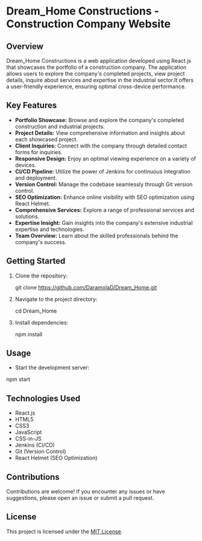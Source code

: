 # Dream_Home Constructions - Construction Company Website

## Overview

Dream_Home Constructions is a web application developed using React.js that showcases the portfolio of a construction company. The application allows users to explore the company's completed projects, view project details, inquire about services and expertise in the industrial sector.It offers a user-friendly experience, ensuring optimal cross-device performance.

## Key Features

- **Portfolio Showcase:** Browse and explore the company's completed construction and industrial projects.
- **Project Details:** View comprehensive information and insights about each showcased project.
- **Client Inquiries:** Connect with the company through detailed contact forms for inquiries.
- **Responsive Design:** Enjoy an optimal viewing experience on a variety of devices.
- **CI/CD Pipeline:** Utilize the power of Jenkins for continuous integration and deployment.
- **Version Control:** Manage the codebase seamlessly through Git version control.
- **SEO Optimization:** Enhance online visibility with SEO optimization using React Helmet.
- **Comprehensive Services:** Explore a range of professional services and solutions.
- **Expertise Insight:** Gain insights into the company's extensive industrial expertise and technologies.
- **Team Overview:** Learn about the skilled professionals behind the company's success.

## Getting Started

1. Clone the repository:

   git clone https://github.com/DaramolaD/Dream_Home.git

2. Navigate to the project directory:

    cd Dream_Home

3. Install dependencies:

    npm install

## Usage

- Start the development server:

npm start


## Technologies Used

- React.js
- HTML5
- CSS3
- JavaScript
- CSS-in-JS
- Jenkins (CI/CD)
- Git (Version Control)
- React Helmet (SEO Optimization)

## Contributions

Contributions are welcome! If you encounter any issues or have suggestions, please open an issue or submit a pull request.

## License

This project is licensed under the [MIT License](LICENSE).
